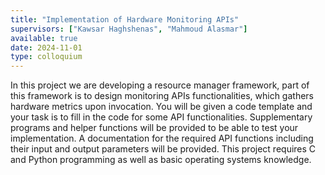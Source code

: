 ```yaml
---
title: "Implementation of Hardware Monitoring APIs"
supervisors: ["Kawsar Haghshenas", "Mahmoud Alasmar"]
available: true
date: 2024-11-01
type: colloquium
---
```

In this project we are developing a resource manager framework, part of this framework is to design monitoring APIs functionalities, which gathers hardware metrics upon invocation. You will be given a code template and your task is to fill in the code for some API functionalities. Supplementary programs and helper functions will be provided to be able to test your implementation. A documentation for the required API functions including their input and output parameters will be provided. This project requires C and Python programming as well as basic operating systems knowledge. 